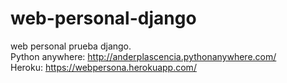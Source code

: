 # web-personal-django
web personal prueba django. <br/>
Python anywhere: http://anderplascencia.pythonanywhere.com/<br/>
Heroku: https://webpersona.herokuapp.com/
